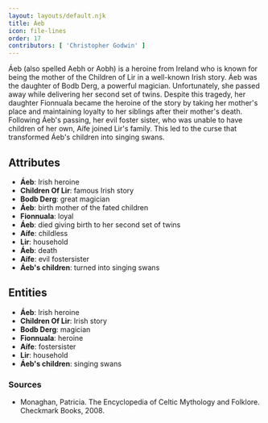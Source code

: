 ```yaml
---
layout: layouts/default.njk
title: Áeb
icon: file-lines
order: 17
contributors: [ 'Christopher Godwin' ]
---
```

Áeb (also spelled Aebh or Aobh) is a heroine from Ireland who is known for being the mother of the Children of Lir in a well-known Irish story. Áeb was the daughter of Bodb Derg, a powerful magician. Unfortunately, she passed away while delivering her second set of twins. Despite this tragedy, her daughter Fionnuala became the heroine of the story by taking her mother's place and maintaining loyalty to her siblings after their mother's death. Following Áeb's passing, her evil foster sister, who was unable to have children of her own, Aífe joined Lir's family. This led to the curse that transformed Áeb's children into singing swans.

## Attributes

- **Áeb**: Irish heroine
- **Children Of Lir**: famous Irish story
- **Bodb Derg**: great magician
- **Áeb**: birth mother of the fated children
- **Fionnuala**: loyal
- **Áeb**: died giving birth to her second set of twins
- **Aífe**: childless
- **Lir**: household
- **Áeb**: death
- **Aífe**: evil fostersister
- **Áeb's children**: turned into singing swans

## Entities

- **Áeb**: Irish heroine
- **Children Of Lir**: Irish story
- **Bodb Derg**: magician
- **Fionnuala**: heroine
- **Aífe**: fostersister
- **Lir**: household
- **Áeb's children**: singing swans

### Sources

- Monaghan, Patricia. The Encyclopedia of Celtic Mythology and Folklore. Checkmark Books, 2008.

